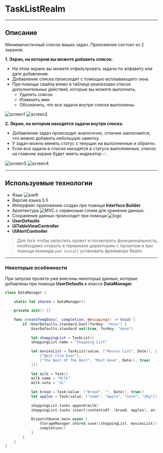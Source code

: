 # TaskListRealm
___

## Описание 

Минималистичный список ваших задач. Приложение состоит из 2 экранов.

__1. Экран, на котором вы можете добавить список.__ 

+ На этом экране вы можете отфильтровать задачи по алфавиту или дате добавления.
+ Добавление списка происходит с помощью всплывающего окна.
+ При помощи свайпа влево в таблице реализован список дополнительных действий, которые вы можете выполнить.
    + Удалить список.
    + Изменить имя.
    + Обозначить, что все задачи внутри списка выполнены.

![screen1](Images/TaskList1.png) ![screen2](Images/TaskList2.png)

__2. Экран, на котором находятся задачи внутри списка.__ 

+ Добавление задач происходит аналогично, отличие заключается, что можно добавить небольшую заметку.
+ У задач можно менять статус с текущих на выполненные и обратно.
+ Если все задачи в списке находятся в статусе выполненные, список на главном экране будет иметь индикатор ✅.

![screen3](Images/Tasks1.png) ![screen4](Images/Tasks2.png)

____

## Используемые технологии

+ Язык    ![swift](https://shields-io.translate.goog/badge/-Swift-yellowgreen)
+ Версия языка 5.5
+ Интерфейс приложение создан при помощи __Interface Builder__
+ Архитектура   ![MVC](https://shields-io.translate.goog/badge/-MVC-orange)   c сервисным слоем для хранения данных.
+ Сохранение данных происходит при помощи   ![logo](https://shields-io.translate.goog/badge/-Realm-green)
+ __UserDefaults__
+ __UITableViewController__
+ __UIAlertController__

> Для того чтобы запустить проект и посмотреть функциональность, необходимо открыть в терминале директорию с проектом и при помощи команды
> ``` pod install ``` установить фреймворк Realm.

___

### Некоторые особенности

При запуске проекта уже внесены некоторые данные, которые добавлены при помощи __UserDefaults__ в классе __DataManager__.

```swift
class DataManager {
    
    static let shared = DataManager()
    
    private init() {}
    
    func createTempData(_ completion: @escaping() -> Void) {
        if !UserDefaults.standard.bool(forKey: "done") {
            UserDefaults.standard.set(true, forKey: "done")
            
            let shoppingList = TaskList()
            shoppingList.name = "Shopping List"
            
            let moviesList = TaskList(value: ["Movies List", Date(), [
                ["Best Film Ever"],
                ["The Best Of The Best", "Must Have", Date(), true]
            ]])
            
            let milk = Task()
            milk.name = "Milk"
            milk.note = "2L"
            
            let bread = Task(value: ["Bread", "", Date(), true])
            let apples = Task(value: ["name": "Apple", "note": "2Kg"])
            
            shoppingList.tasks.append(milk)
            shoppingList.tasks.insert(contentsOf: [bread, apples], at: 1)
            
            DispatchQueue.main.async {
                StorageManager.shared.save([shoppingList, moviesList])
                completion()
            }
        }
    }
}
```




